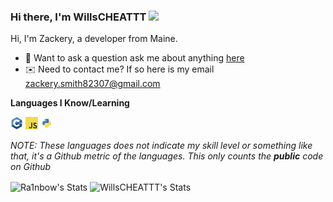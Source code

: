 ### Hi there, I'm WillsCHEATTT <img width="30" src="https://camo.githubusercontent.com/e8e7b06ecf583bc040eb60e44eb5b8e0ecc5421320a92929ce21522dbc34c891/68747470733a2f2f6d656469612e67697068792e636f6d2f6d656469612f6876524a434c467a6361737252346961377a2f67697068792e676966">
 

Hi, I'm Zackery, a developer from Maine.

<!-- - 🌱 I’m currently [] -->
- 💬 Want to ask a question ask me about anything [here](https://github.com/WillsCHEATTT/WillsCHEATTT/discussions/categories/q-a)
- ✉️ Need to contact me? If so here is my email zackery.smith82307@gmail.com

**Languages I Know/Learning** 

<code><img height="20" src="https://raw.githubusercontent.com/github/explore/80688e429a7d4ef2fca1e82350fe8e3517d3494d/topics/cpp/cpp.png"></code>
<code><img height="20" src="https://raw.githubusercontent.com/github/explore/80688e429a7d4ef2fca1e82350fe8e3517d3494d/topics/javascript/javascript.png"></code>
<code><img height="20" src="https://raw.githubusercontent.com/github/explore/80688e429a7d4ef2fca1e82350fe8e3517d3494d/topics/python/python.png"></code>

*NOTE: These languages does not indicate my skill level or something like that, it's a Github metric of the languages. This only counts the **public** code on Github*

<img align="center" src="https://github-readme-stats.vercel.app/api/top-langs/?username=WillsCHEATTT&layout=compact&bg_color=0,232526,414345&icon_color=ffffff&title_color=ffffff&text_color=ffffff&line_height=30&v=5" alt="Ra1nbow's Stats" /></a>
<img align="center" src="https://github-readme-stats.anuraghazra1.vercel.app/api?username=WillsCHEATTT&custom_title=My Github Stats&show_icons=true&bg_color=0,232526,414345&icon_color=82FF99&title_color=ffffff&text_color=ffffff&line_height=20.5&v=5&count_private=true" alt="WillsCHEATTT's Stats"/></a>
